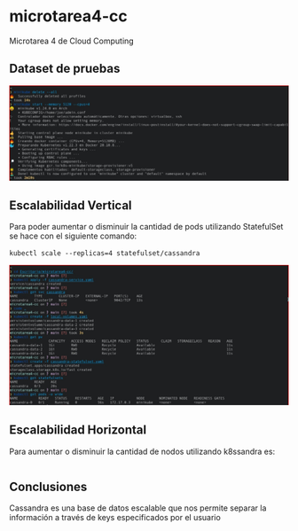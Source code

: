 # microtarea4-cc
Microtarea 4 de Cloud Computing

## Dataset de pruebas

![Imagen 1](img1.jpeg)

## Escalabilidad Vertical

Para poder aumentar o disminuir la cantidad de pods utilizando StatefulSet se hace con el siguiente comando:

```
kubectl scale --replicas=4 statefulset/cassandra
```
![Imagen 2](img2.jpeg)

## Escalabilidad Horizontal

Para aumentar o disminuir la cantidad de nodos utilizando k8ssandra es:
```
```

## Conclusiones

Cassandra es una base de datos escalable que nos permite separar la información a través de keys especificados por el usuario
